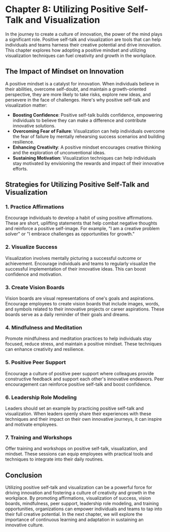 Chapter 8: Utilizing Positive Self-Talk and Visualization
=========================================================

In the journey to create a culture of innovation, the power of the mind plays a significant role. Positive self-talk and visualization are tools that can help individuals and teams harness their creative potential and drive innovation. This chapter explores how adopting a positive mindset and utilizing visualization techniques can fuel creativity and growth in the workplace.

The Impact of Mindset on Innovation
-----------------------------------

A positive mindset is a catalyst for innovation. When individuals believe in their abilities, overcome self-doubt, and maintain a growth-oriented perspective, they are more likely to take risks, explore new ideas, and persevere in the face of challenges. Here's why positive self-talk and visualization matter:

* **Boosting Confidence**: Positive self-talk builds confidence, empowering individuals to believe they can make a difference and contribute innovative solutions.
* **Overcoming Fear of Failure**: Visualization can help individuals overcome the fear of failure by mentally rehearsing success scenarios and building resilience.
* **Enhancing Creativity**: A positive mindset encourages creative thinking and the exploration of unconventional ideas.
* **Sustaining Motivation**: Visualization techniques can help individuals stay motivated by envisioning the rewards and impact of their innovative efforts.

Strategies for Utilizing Positive Self-Talk and Visualization
-------------------------------------------------------------

### 1. **Practice Affirmations**

Encourage individuals to develop a habit of using positive affirmations. These are short, uplifting statements that help combat negative thoughts and reinforce a positive self-image. For example, "I am a creative problem solver" or "I embrace challenges as opportunities for growth."

### 2. **Visualize Success**

Visualization involves mentally picturing a successful outcome or achievement. Encourage individuals and teams to regularly visualize the successful implementation of their innovative ideas. This can boost confidence and motivation.

### 3. **Create Vision Boards**

Vision boards are visual representations of one's goals and aspirations. Encourage employees to create vision boards that include images, words, and symbols related to their innovative projects or career aspirations. These boards serve as a daily reminder of their goals and dreams.

### 4. **Mindfulness and Meditation**

Promote mindfulness and meditation practices to help individuals stay focused, reduce stress, and maintain a positive mindset. These techniques can enhance creativity and resilience.

### 5. **Positive Peer Support**

Encourage a culture of positive peer support where colleagues provide constructive feedback and support each other's innovative endeavors. Peer encouragement can reinforce positive self-talk and boost confidence.

### 6. **Leadership Role Modeling**

Leaders should set an example by practicing positive self-talk and visualization. When leaders openly share their experiences with these techniques and their impact on their own innovative journeys, it can inspire and motivate employees.

### 7. **Training and Workshops**

Offer training and workshops on positive self-talk, visualization, and mindset. These sessions can equip employees with practical tools and techniques to integrate into their daily routines.

Conclusion
----------

Utilizing positive self-talk and visualization can be a powerful force for driving innovation and fostering a culture of creativity and growth in the workplace. By promoting affirmations, visualization of success, vision boards, mindfulness, peer support, leadership role modeling, and training opportunities, organizations can empower individuals and teams to tap into their full creative potential. In the next chapter, we will explore the importance of continuous learning and adaptation in sustaining an innovative culture.
